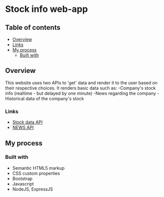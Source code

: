 # Stock info web-app

## Table of contents

- [Overview](#overview)
- [Links](#links)
- [My process](#my-process)
  - [Built with](#built-with)

## Overview

This website uses two APIs to 'get' data and render it to the user based on their respective choices.
It renders basic data such as:
-Company's stock info (realtime - but delayed by one minute)
-News regarding the company
-Historical data of the company's stock


### Links

- [Stock data API](https://twelvedata.com/)
- [NEWS API](https://newsapi.org/)

## My process

### Built with

- Semantic HTML5 markup
- CSS custom properties
- Bootstrap
- Javascript
- NodeJS, ExpressJS